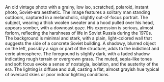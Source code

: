 An old vintage photo with a grainy, low iso, scratched, polaroid, instant photo, Soviet-era aesthetic. The image features a solitary man standing outdoors, captured in a melancholic, slightly out-of-focus portrait. The subject, wearing a thick woolen sweater and a hood pulled over his head, appears somber, with a downcast gaze. His expression is serious, almost forlorn, reflecting the harshness of life in Soviet Russia during the 1970s. The background is minimal and stark, with a plain, light-colored wall that suggests the side of a concrete Soviet building. A shadowy, blurred object on the left, possibly a sign or part of the structure, adds to the indistinct and eerie atmosphere. The foreground is slightly dark, with a faded shadow indicating rough terrain or overgrown grass. The muted, sepia-like tones and soft focus evoke a sense of nostalgia, isolation, and the austerity of the era. The lighting is diffuse and dull, casting a flat, almost grayish hue typical of overcast skies or poor indoor lighting conditions.